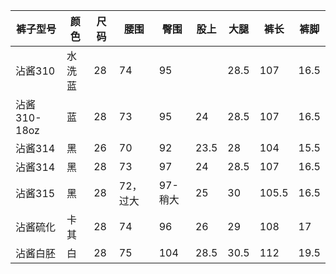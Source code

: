 裤子型号|颜色|尺码|腰围|臀围|股上|大腿|裤长|裤脚|
-|-|-|-|-|-|-|-|-|
沾酱310|水洗蓝|28|74|95||28.5|107|16.5|
沾酱310-18oz|蓝|28|73|95|24|28.5|107|16.5|
沾酱314|黑|26|70|92|23.5|28|104|15.5|
沾酱314|黑|28|73|97|24|28.5|107|16.5|
沾酱315|黑|28|72，过大|97-稍大|25|30|105.5|16.5|
沾酱硫化|卡其|28|74|96|26|29|108|17|
沾酱白胚|白|28|75|104|28.5|30.5|112|19.5|